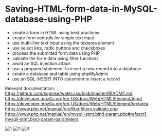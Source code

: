# Saving-HTML-form-data-in-MySQL-database-using-PHP

- create a form in HTML using best practices
- create form controls for simple text input
- use multi-line text input using the textarea element
- use select lists, radio buttons and checkboxes
- process the submitted form data using PHP
- validate the form data using filter functions
- avoid an SQL injection attack
- use a prepared statement to insert a new record into a database
- create a database and table using phpMyAdmin
- use an SQL INSERT INTO statement to insert a record

Relevant documentation:<br>
  https://github.com/kognise/water.css/blob/master/README.md <br>
  https://developer.mozilla.org/en-US/docs/Web/HTML/Element/input  <br>
  https://developer.mozilla.org/en-US/docs/Web/HTML/Element/textarea  <br>
  https://www.php.net/manual/en/filter.filters.validate.php  <br>
  https://www.php.net/manual/en/mysqli-stmt.bind-param.php#refsect1-mysqli-stmt.bind-param-parameters <br>


![1](https://user-images.githubusercontent.com/56784702/216766825-f8ee4dc7-3efb-4692-a505-1edcd59bd0de.png)
![2](https://user-images.githubusercontent.com/56784702/216766827-f3fefa2d-8695-44c0-9828-84a201df4a90.png)
![3](https://user-images.githubusercontent.com/56784702/216766829-22960acd-77d0-4040-9107-a16b7248db31.png)
